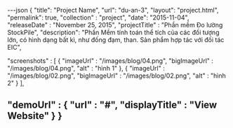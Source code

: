 ---json
{
"title": "Project Name",
"url": "du-an-3",
"layout": "project.html",
"permalink": true,
"collection" : "project",
"date": "2015-11-04",
"releaseDate" : "November 25, 2015",
"projectTitle" : "Phần mềm Đo lường StockPile",
"description": "Phần Mềm tính toán thể tích của các đối tượng lớn, có hình dạng bất kì, như đống đạm, than. Sản phẩm hợp tác với đối tác EIC",

"screenshots" : [
   {
      "imageUrl" : "/images/blog/04.png",
      "bigImageUrl" : "/images/blog/04.png",
      "alt" : "hình 1"
   },
   {
     "imageUrl" : "/images/blog/02.png",
     "bigImageUrl" : "/images/blog/02.png",
     "alt" : "hình 2"
   }
  ],

"demoUrl" : {
    "url" : "#",
    "displayTitle" : "View Website"
  }
}
---
